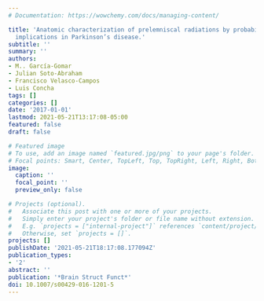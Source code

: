 ```yaml
---
# Documentation: https://wowchemy.com/docs/managing-content/

title: 'Anatomic characterization of prelemniscal radiations by probabilistic tractography:
  implications in Parkinson’s disease.'
subtitle: ''
summary: ''
authors:
- M.. García-Gomar
- Julian Soto-Abraham
- Francisco Velasco-Campos
- Luis Concha
tags: []
categories: []
date: '2017-01-01'
lastmod: 2021-05-21T13:17:08-05:00
featured: false
draft: false

# Featured image
# To use, add an image named `featured.jpg/png` to your page's folder.
# Focal points: Smart, Center, TopLeft, Top, TopRight, Left, Right, BottomLeft, Bottom, BottomRight.
image:
  caption: ''
  focal_point: ''
  preview_only: false

# Projects (optional).
#   Associate this post with one or more of your projects.
#   Simply enter your project's folder or file name without extension.
#   E.g. `projects = ["internal-project"]` references `content/project/deep-learning/index.md`.
#   Otherwise, set `projects = []`.
projects: []
publishDate: '2021-05-21T18:17:08.177094Z'
publication_types:
- '2'
abstract: ''
publication: '*Brain Struct Funct*'
doi: 10.1007/s00429-016-1201-5
---
```

